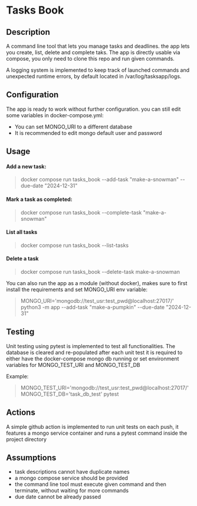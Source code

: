 # Tasks Book

## Description
A command line tool that lets you manage tasks and deadlines. the app lets you create, list, delete and complete taks.
The app is directly usable via compose, you only need to clone this repo and run given commands.

A logging system is implemented to keep track of launched commands and unexpected runtime errors, by default located in 
/var/log/tasksapp/logs.

## Configuration
The app is ready to work without further configuration. you can still edit some variables in docker-compose.yml:
- You can set MONGO_URI to a different database
- It is recommended to edit mongo default user and password

## Usage
#### Add a new task:
> docker compose run tasks_book --add-task "make-a-snowman" --due-date "2024-12-31"

#### Mark a task as completed:
> docker compose run tasks_book --complete-task "make-a-snowman"

#### List all tasks
> docker compose run tasks_book --list-tasks

#### Delete a task
> docker compose run tasks_book --delete-task make-a-snowman

You can also run the app as a module (without docker), makes sure to first install the requirements 
and set MONGO_URI env variable:

> MONGO_URI='mongodb://test_usr:test_pwd@localhost:27017/' python3 -m app --add-task "make-a-pumpkin" --due-date "2024-12-31"
## Testing
Unit testing using pytest is implemented to test all functionalities. The database is cleared and re-populated after
each unit test
it is required to either have the docker-compose mongo db running or set environment variables for 
MONGO_TEST_URI and MONGO_TEST_DB

Example:
> MONGO_TEST_URI='mongodb://test_usr:test_pwd@localhost:27017/' MONGO_TEST_DB='task_db_test' pytest

## Actions
A simple github action is implemented to run unit tests on each push, 
it features a mongo service container and runs a pytest command inside the project directory

## Assumptions
- task descriptions cannot have duplicate names
- a mongo compose service should be provided
- the command line tool must execute given command and then terminate, without waiting for more commands
- due date cannot be already passed